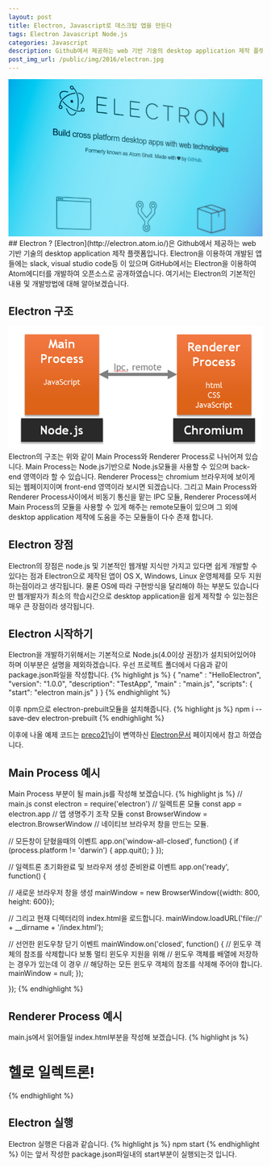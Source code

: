 ```yaml
---
layout: post
title: Electron, Javascript로 데스크탑 앱을 만든다
tags: Electron Javascript Node.js
categories: Javascript
description: Github에서 제공하는 web 기반 기술의 desktop application 제작 플랫폼인 Electron의 기본적인 내용 및 개발방법에 대해 알아보겠습니다.
post_img_url: /public/img/2016/electron.jpg
---
```


<img src="/public/img/2016/electron.jpg">
## Electron ?
[Electron](http://electron.atom.io/)은 Github에서 제공하는 web 기반 기술의 desktop application 제작 플랫폼입니다. Electron을 이용하여 개발된 앱들에는 slack, visual studio code등 이 있으며 GitHub에서는 Electron을 이용하여 Atom에디터를 개발하여 오픈소스로 공개하였습니다. 여기서는 Electron의 기본적인 내용 및 개발방법에 대해 알아보겠습니다.

## Electron 구조
<img src="/public/img/2016/electron_structure.png">
Electron의 구조는 위와 같이 Main Process와 Renderer Process로 나뉘어져 있습니다. Main Process는 Node.js기반으로 Node.js모듈을 사용할 수 있으며 back-end 영역이라 할 수 있습니다. Renderer Process는 chromium 브라우저에 보이게 되는 웹페이지이며 front-end 영역이라 보시면 되겠습니다. 그리고 Main Process와 Renderer Process사이에서 비동기 통신을 맡는 IPC 모듈, Renderer Process에서 Main Process의 모듈을 사용할 수 있게 해주는 remote모듈이 있으며 그 외에 desktop application 제작에 도움을 주는 모듈들이 다수 존재 합니다.

## Electron 장점
Electron의 장점은 node.js 및 기본적인 웹개발 지식만 가지고 있다면 쉽게 개발할 수 있다는 점과 Electron으로 제작된 앱이 OS X, Windows, Linux 운영체제를 모두 지원하는점이라고 생각됩니다. 물론 OS에 따라 구현방식을 달리해야 하는 부분도 있습니다만 웹개발자가 최소의 학습시간으로 desktop application을 쉽게 제작할 수 있는점은 매우 큰 장점이라 생각됩니다.

## Electron 시작하기
Electron을 개발하기위해서는 기본적으로 Node.js(4.0이상 권장)가 설치되어있어야 하며 이부분은 설명을 제외하겠습니다. 우선 프로젝트 폴더에서 다음과 같이 package.json파일을 작성합니다.
{% highlight js %}
  {
    "name" : "HelloElectron",
    "version": "1.0.0",
    "description": "TestApp",
    "main" : "main.js",
    "scripts": {
      "start": "electron main.js"
    }
  }
{% endhighlight %}

이후 npm으로 electron-prebuilt모듈을 설치해줍니다.
{% highlight js %}
  npm i --save-dev electron-prebuilt
{% endhighlight %}

이후에 나올 예제 코드는  [preco21](https://github.com/preco21)님이 변역하신 [Electron문서](https://github.com/electron/electron/blob/master/docs-translations/ko-KR/tutorial/quick-start.md) 페이지에서 참고 하였습니다.

## Main Process 예시
Main Process 부분이 될 main.js를 작성해 보겠습니다.
{% highlight js %}
// main.js
const electron = require('electron')  // 일렉트론 모듈
const app = electron.app                // 앱 생명주기 조작 모듈
const BrowserWindow = electron.BrowserWindow  // 네이티브 브라우저 창을 만드는 모듈.

// 모든창이 닫혔을때의 이벤트
app.on('window-all-closed', function() {
  if (process.platform != 'darwin') {
    app.quit();
  }
});

// 일렉트론 초기화완료 및 브라우저 생성 준비완료 이벤트
app.on('ready', function() {

  // 새로운 브라우저 창을 생성
  mainWindow = new BrowserWindow({width: 800, height: 600});

  // 그리고 현재 디렉터리의 index.html을 로드합니다.
  mainWindow.loadURL('file://' + __dirname + '/index.html');

  // 선언한 윈도우창 닫기 이벤트
  mainWindow.on('closed', function() {
    // 윈도우 객체의 참조를 삭제합니다 보통 멀티 윈도우 지원을 위해
    // 윈도우 객체를 배열에 저장하는 경우가 있는데 이 경우
    // 해당하는 모든 윈도우 객체의 참조를 삭제해 주어야 합니다.
    mainWindow = null;
  });

});
{% endhighlight %}

## Renderer Process 예시
main.js에서 읽어들일 index.html부분을 작성해 보겠습니다.
{% highlight js %}
<!-- index.html -->
<!DOCTYPE html>
<html>
  <head>
    <meta charset="UTF-8">
    <title>일렉트론</title>
  </head>
  <body>
    <h1>헬로 일렉트론!</h1>
  </body>
</html>
{% endhighlight %}

## Electron 실행
Electron 실행은 다음과 같습니다.
{% highlight js %}
  npm start
{% endhighlight %}
이는 앞서 작성한 package.json파일내의 start부분이 실행되는것 입니다.
